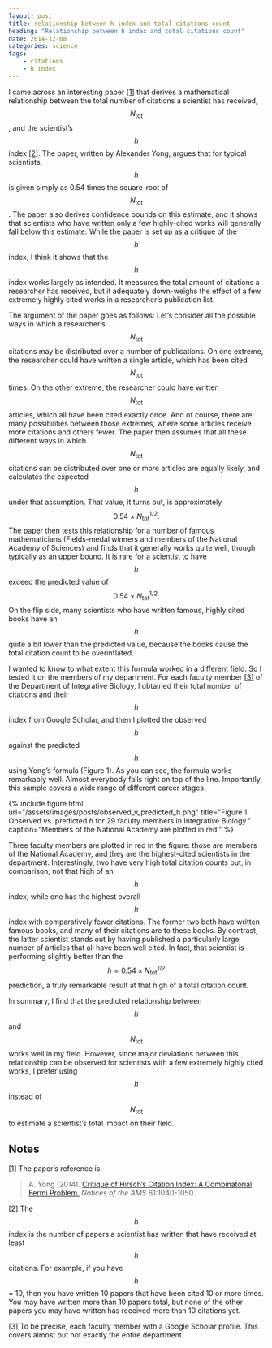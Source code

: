 ```yaml
---
layout: post
title: relationship-between-h-index-and-total-citations-count
heading: "Relationship between h index and total citations count"
date: 2014-12-08
categories: science
tags:
    - citations
    - h index
---
```

I came across an interesting paper [[1]](#note1) that derives a mathematical relationship between the total number of citations a scientist has received, $$N_\text{tot}$$, and the scientist’s $$h$$ index [[2]](#note2). The paper, written by Alexander Yong, argues that for typical scientists, $$h$$ is given simply as 0.54 times the square-root of $$N_\text{tot}$$. The paper also derives confidence bounds on this estimate, and it shows that scientists who have written only a few highly-cited works will generally fall below this estimate. While the paper is set up as a critique of the $$h$$ index, I think it shows that the $$h$$ index works largely as intended. It measures the total amount of citations a researcher has received, but it adequately down-weighs the effect of a few extremely highly cited works in a researcher’s publication list. 

<!--more-->


The argument of the paper goes as follows: Let’s consider all the possible ways in which a researcher’s $$N_\text{tot}$$ citations may be distributed over a number of publications. On one extreme, the researcher could have written a single article, which has been cited $$N_\text{tot}$$ times. On the other extreme, the researcher could have written $$N_\text{tot}$$ articles, which all have been cited exactly once. And of course, there are many possibilities between those extremes, where some articles receive more citations and others fewer. The paper then assumes that all these different ways in which $$N_\text{tot}$$ citations can be distributed over one or more articles are equally likely, and calculates the expected $$h$$ under that assumption. That value, it turns out, is approximately $$0.54 \times N_\text{tot}^{1/2}.$$ The paper then tests this relationship for a number of famous mathematicians (Fields-medal winners and members of the National Academy of Sciences) and finds that it generally works quite well, though typically as an upper bound. It is rare for a scientist to have $$h$$ exceed the predicted value of $$0.54 \times N_\text{tot}^{1/2}.$$ On the flip side, many scientists who have written famous, highly cited books have an $$h$$ quite a bit lower than the predicted value, because the books cause the total citation count to be overinflated.

I wanted to know to what extent this formula worked in a different field. So I tested it on the members of my department. For each faculty member [[3]](#note3) of the Department of Integrative Biology, I obtained their total number of citations and their $$h$$ index from Google Scholar, and then I plotted the observed $$h$$ against the predicted $$h$$ using Yong’s formula (Figure 1). As you can see, the formula works remarkably well. Almost everybody falls right on top of the line. Importantly, this sample covers a wide range of different career stages.

{% include figure.html url="/assets/images/posts/observed_v_predicted_h.png" title="Figure 1: Observed vs. predicted <em>h</em> for 29 faculty members in Integrative Biology." caption="Members of the National Academy are plotted in red." %}

Three faculty members are plotted in red in the figure: those are members of the National Academy, and they are the highest-cited scientists in the department. Interestingly, two have very high total citation counts but, in comparison, not that high of an $$h$$ index, while one has the highest overall $$h$$ index with comparatively fewer citations. The former two both have written famous books, and many of their citations are to these books. By contrast, the latter scientist stands out by having published a particularly large number of articles that all have been well cited. In fact, that scientist is performing slightly better than the $$h = 0.54 \times N_\text{tot}^{1/2}$$ prediction, a truly remarkable result at that high of a total citation count.

In summary, I find that the predicted relationship between $$h$$ and $$N_\text{tot}$$ works well in my field. However, since major deviations between this relationship can be observed for scientists with a few extremely highly cited works, I prefer using $$h$$ instead of $$N_\text{tot}$$ to estimate a scientist’s total impact on their field.

## Notes

[1]<a id="note1"></a> The paper’s reference is:

> A. Yong (2014). [Critique of Hirsch’s Citation Index: A Combinatorial Fermi Problem.]( http://dx.doi.org/10.1090/noti1164) _Notices of the AMS_ 61:1040-1050.

[2]<a id="note2"></a> The $$h$$ index is the number of papers a scientist has written that have received at least $$h$$ citations. For example, if you have $$h$$ = 10, then you have written 10 papers that have been cited 10 or more times. You may have written more than 10 papers total, but none of the other papers you may have written has received more than 10 citations yet. 

[3]<a id="note3"></a> To be precise, each faculty member with a Google Scholar profile. This covers almost but not exactly the entire department.

